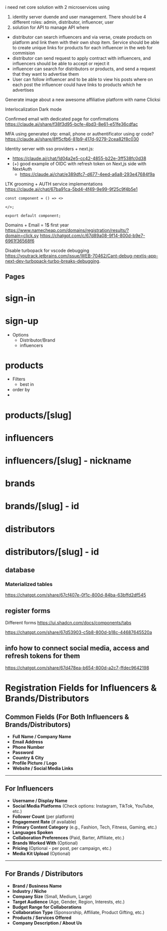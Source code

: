 i need net core solution with 2 microservices using 

1. identity server duende and user management. There should be 4 different roles: admin, distributor, influencer, user 
2. solution for API to manage API where 
- distributor can search influencers and via verse, create products on platform and link them with their own shop item. Service should be able to create unique links for products for each influencer in the web for commision
- distributor can send request to apply contract with influencers, and  influencers should be able to accept or reject it
- influencer can search for distributors or products, and send a request that they want to advertise them
- User can follow influencer and to be able to view his posts where on each post the influencer could have links to products which he advertises 


Generate image about a new awesome affiliative platform with name Clicksi

Interlocalization
Dark mode

Confirmed email with dedicated page for confirmations
https://claude.ai/share/f38f3d95-bcfe-4bd3-8e61-e51fe36cdfac

MFA using  generated otp: email, phone or authentificator using qr code?
https://claude.ai/share/8ff5cfb6-81b9-417d-9279-2cea82f8c030

Identity server with sso providers + next.js: 
- https://claude.ai/chat/1d04a2e5-cc42-4855-b22e-3ff538fc0d38
- (+) good example of OIDC with refresh token on Next,js side with NextAuth
  - https://claude.ai/chat/e389dfc7-d677-4eed-a6a8-293e47684f9a 


LTK grooming + AUTH service implementations
https://claude.ai/chat/67ba91ca-5bd4-4f49-9e99-9f25c9f4b5e1

```
const component = () => <> 

</>;

export default component;
```

Domains + Email = 1$ first year
https://www.namecheap.com/domains/registration/results/?domain=click.sy
https://chatgpt.com/c/67d89a08-9f14-800d-b9e7-6961f36568f6

Disable turbopack for vscode debugging
https://youtrack.jetbrains.com/issue/WEB-70462/Cant-debug-nextjs-app-next-dev-turbopack-turbo-breaks-debugging.



## Pages

# sign-in
# sign-up

- Options
  - Distributor/Brand
  - influencers

# products

- Filters
  - best in
- order by
- 

# products/[slug]


# influencers
# influencers/[slug] - nickname

# brands
# brands/[slug] - id

# distributors
# distributors/[slug] - id


## database

### Materialized tables
https://chatgpt.com/share/67cf407e-0f1c-800d-84ba-63bffd2df545




## register forms

Different forms
https://ui.shadcn.com/docs/components/tabs

https://chatgpt.com/share/67d53903-c5b8-800d-b18c-44687645520a


## info how to connect social media, access and refresh tokens for them
https://chatgpt.com/share/67d478ea-b654-800d-a2c7-ffdec9642198

# Registration Fields for Influencers & Brands/Distributors

## Common Fields (For Both Influencers & Brands/Distributors)
- **Full Name / Company Name**
- **Email Address**
- **Phone Number**
- **Password**
- **Country & City**
- **Profile Picture / Logo**
- **Website / Social Media Links**

---

## For Influencers
- **Username / Display Name**
- **Social Media Platforms** (Check options: Instagram, TikTok, YouTube, etc.)
- **Follower Count** (per platform)
- **Engagement Rate** (if available)
- **Primary Content Category** (e.g., Fashion, Tech, Fitness, Gaming, etc.)
- **Languages Spoken**
- **Collaboration Preferences** (Paid, Barter, Affiliate, etc.)
- **Brands Worked With** (Optional)
- **Pricing** (Optional - per post, per campaign, etc.)
- **Media Kit Upload** (Optional)

---

## For Brands / Distributors
- **Brand / Business Name**
- **Industry / Niche**
- **Company Size** (Small, Medium, Large)
- **Target Audience** (Age, Gender, Region, Interests, etc.)
- **Budget Range for Collaborations**
- **Collaboration Type** (Sponsorship, Affiliate, Product Gifting, etc.)
- **Products / Services Offered**
- **Company Description / About Us**